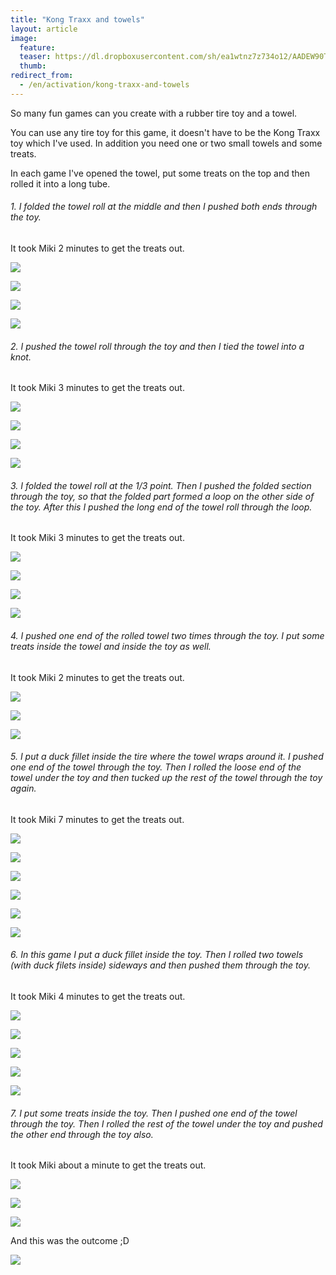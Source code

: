 ```yaml
---
title: "Kong Traxx and towels"
layout: article
image:
  feature:
  teaser: https://dl.dropboxusercontent.com/sh/ea1wtnz7z734o12/AADEW90TE9i16TlEW3e2IRlHa/aktivointi/kong-traxx-ja-pyyhe/DSC57081-245px.jpg
  thumb:
redirect_from:
  - /en/activation/kong-traxx-and-towels
---
```


So many fun games can you create with a rubber tire toy and a towel.

You can use any tire toy for this game, it doesn't have to be the Kong Traxx toy which I've used. In addition you need one or two small towels and some treats.

In each game I've opened the towel, put some treats on the top and then rolled it into a long tube.

###### 1. I folded the towel roll at the middle and then I pushed both ends through the toy.
It took Miki 2 minutes to get the treats out.

[![](https://dl.dropboxusercontent.com/sh/ea1wtnz7z734o12/AABAaB9PqB7uxdBgBswVGK-Ma/aktivointi/kong-traxx-ja-pyyhe/DSC57006-800px.jpg)](https://dl.dropboxusercontent.com/sh/ea1wtnz7z734o12/AADoOW8FAuczJNHpc00s82-ma/aktivointi/kong-traxx-ja-pyyhe/DSC57006.jpg)

[![](https://dl.dropboxusercontent.com/sh/ea1wtnz7z734o12/AAAtnPWteiv8wn5cM0P72vGva/aktivointi/kong-traxx-ja-pyyhe/DSC57009-800px.jpg)](https://dl.dropboxusercontent.com/sh/ea1wtnz7z734o12/AADE2_-h-E-cLBhqHncX_T7aa/aktivointi/kong-traxx-ja-pyyhe/DSC57009.jpg)

[![](https://dl.dropboxusercontent.com/sh/ea1wtnz7z734o12/AADjat7yBMH1F4fzMJf5UwV9a/aktivointi/kong-traxx-ja-pyyhe/DSC57014-800px.jpg)](https://dl.dropboxusercontent.com/sh/ea1wtnz7z734o12/AAANZbCLnCfR5534W_9ICJMoa/aktivointi/kong-traxx-ja-pyyhe/DSC57014.jpg)

[![](https://dl.dropboxusercontent.com/sh/ea1wtnz7z734o12/AAA3-dd1SkT1EMseLtv5MTywa/aktivointi/kong-traxx-ja-pyyhe/DSC57043-800px.jpg)](https://dl.dropboxusercontent.com/sh/ea1wtnz7z734o12/AAAfsUwXQZsu3uOdQDI8h_lUa/aktivointi/kong-traxx-ja-pyyhe/DSC57043.jpg)

###### 2. I pushed the towel roll through the toy and then I tied the towel into a knot.
It took Miki 3 minutes to get the treats out.

[![](https://dl.dropboxusercontent.com/sh/ea1wtnz7z734o12/AACUY39UUsOk3O6VZNakNg5aa/aktivointi/kong-traxx-ja-pyyhe/DSC57672-800px.jpg)](https://dl.dropboxusercontent.com/sh/ea1wtnz7z734o12/AABmVLL2VQMyfXA9lD6fI57_a/aktivointi/kong-traxx-ja-pyyhe/DSC57672.jpg)

[![](https://dl.dropboxusercontent.com/sh/ea1wtnz7z734o12/AACuUNBN4IcfzRgCEj7oFRG2a/aktivointi/kong-traxx-ja-pyyhe/DSC56921-800px.jpg)](https://dl.dropboxusercontent.com/sh/ea1wtnz7z734o12/AABhM8zJXIQPxaJS-1reAz5Ca/aktivointi/kong-traxx-ja-pyyhe/DSC56921.jpg)

[![](https://dl.dropboxusercontent.com/sh/ea1wtnz7z734o12/AABuEFbwocMLC5qiFTioHtG_a/aktivointi/kong-traxx-ja-pyyhe/DSC56997-800px.jpg)](https://dl.dropboxusercontent.com/sh/ea1wtnz7z734o12/AAD1j_Nebv4KlE9Ei0q6wwyBa/aktivointi/kong-traxx-ja-pyyhe/DSC56997.jpg)

[![](https://dl.dropboxusercontent.com/sh/ea1wtnz7z734o12/AAD65Dbj2AQzDzbwh44aM9CPa/aktivointi/kong-traxx-ja-pyyhe/DSC56936-800px.jpg)](https://dl.dropboxusercontent.com/sh/ea1wtnz7z734o12/AADL2rrNC5seg1CKZOVEIJQLa/aktivointi/kong-traxx-ja-pyyhe/DSC56936.jpg)

###### 3. I folded the towel roll at the 1/3 point. Then I pushed the folded section through the toy, so that the folded part formed a loop on the other side of the toy. After this I pushed the long end of the towel roll through the loop.
It took Miki 3 minutes to get the treats out.

[![](https://dl.dropboxusercontent.com/sh/ea1wtnz7z734o12/AAAjTPhUXVt0Nk_KpB3Xp9qPa/aktivointi/kong-traxx-ja-pyyhe/Kollaasi_1-800px.jpg)](https://dl.dropboxusercontent.com/sh/ea1wtnz7z734o12/AABEoaQFIrNZph0Hg72Bo7rqa/aktivointi/kong-traxx-ja-pyyhe/Kollaasi_1.jpg)

[![](https://dl.dropboxusercontent.com/sh/ea1wtnz7z734o12/AADE-txlKM-zMtbe0Dg3DFaoa/aktivointi/kong-traxx-ja-pyyhe/DSC57081-800px.jpg)](https://dl.dropboxusercontent.com/sh/ea1wtnz7z734o12/AAB99M6f2EmoKqs--g2_wTeAa/aktivointi/kong-traxx-ja-pyyhe/DSC57081.jpg)

[![](https://dl.dropboxusercontent.com/sh/ea1wtnz7z734o12/AACiIKdxRtNPgH-xRqGO8C2fa/aktivointi/kong-traxx-ja-pyyhe/DSC57112-800px.jpg)](https://dl.dropboxusercontent.com/sh/ea1wtnz7z734o12/AABGa0CotaR8tV0B1LZs-qpUa/aktivointi/kong-traxx-ja-pyyhe/DSC57112.jpg)

[![](https://dl.dropboxusercontent.com/sh/ea1wtnz7z734o12/AABpizOgwQuED_Zxc_4g4dwja/aktivointi/kong-traxx-ja-pyyhe/DSC57117-800px.jpg)](https://dl.dropboxusercontent.com/sh/ea1wtnz7z734o12/AABE0Qvy11MUK4zV9GizFEh_a/aktivointi/kong-traxx-ja-pyyhe/DSC57117.jpg)

###### 4. I pushed one end of the rolled towel two times through the toy. I put some treats inside the towel and inside the toy as well.
It took Miki 2 minutes to get the treats out.

[![](https://dl.dropboxusercontent.com/sh/ea1wtnz7z734o12/AACkvjsJDgOyhFfiAHOlbXFRa/aktivointi/kong-traxx-ja-pyyhe/DSC57135-800px.jpg)](https://dl.dropboxusercontent.com/sh/ea1wtnz7z734o12/AADz70AvoF9ZsxbrIz1rTLt4a/aktivointi/kong-traxx-ja-pyyhe/DSC57135.jpg)

[![](https://dl.dropboxusercontent.com/sh/ea1wtnz7z734o12/AAB-732c20OfqSixPMHEIvQGa/aktivointi/kong-traxx-ja-pyyhe/DSC57160-800px.jpg)](https://dl.dropboxusercontent.com/sh/ea1wtnz7z734o12/AAC72FAtOL87nW5A816V9A65a/aktivointi/kong-traxx-ja-pyyhe/DSC57160.jpg)

[![](https://dl.dropboxusercontent.com/sh/ea1wtnz7z734o12/AAASUQXUWAWt7q0Z3CLlNi0Sa/aktivointi/kong-traxx-ja-pyyhe/DSC57167-800px.jpg)](https://dl.dropboxusercontent.com/sh/ea1wtnz7z734o12/AADekABfLJYfjsFmjSWz823-a/aktivointi/kong-traxx-ja-pyyhe/DSC57167.jpg)

###### 5. I put a duck fillet inside the tire where the towel wraps around it. I pushed one end of the towel through the toy. Then I rolled the loose end of the towel under the toy and then tucked up the rest of the towel through the toy again.
It took Miki 7 minutes to get the treats out.

[![](https://dl.dropboxusercontent.com/sh/ea1wtnz7z734o12/AAAQ5iI9b9umeUPok1jIVS-Ca/aktivointi/kong-traxx-ja-pyyhe/Kollaasi_4-800px.jpg)](https://dl.dropboxusercontent.com/sh/ea1wtnz7z734o12/AADTNJ62NhpDE2IgIpEQv7c_a/aktivointi/kong-traxx-ja-pyyhe/Kollaasi_4.jpg)

[![](https://dl.dropboxusercontent.com/sh/ea1wtnz7z734o12/AABco4QF227mczzA9MrOKTbTa/aktivointi/kong-traxx-ja-pyyhe/DSC57418-800px.jpg)](https://dl.dropboxusercontent.com/sh/ea1wtnz7z734o12/AAAt_rBP2Xz94PRrz16EAPyma/aktivointi/kong-traxx-ja-pyyhe/DSC57418.jpg)

[![](https://dl.dropboxusercontent.com/sh/ea1wtnz7z734o12/AADhTldnQ22h2uqkYGvCTiOXa/aktivointi/kong-traxx-ja-pyyhe/DSC57479-800px.jpg)](https://dl.dropboxusercontent.com/sh/ea1wtnz7z734o12/AABmtqrAs53VIn-oKeizIxzba/aktivointi/kong-traxx-ja-pyyhe/DSC57479.jpg)

[![](https://dl.dropboxusercontent.com/sh/ea1wtnz7z734o12/AAAd61Ztyr_u3d-s1PYgpcqFa/aktivointi/kong-traxx-ja-pyyhe/DSC57437-800px.jpg)](https://dl.dropboxusercontent.com/sh/ea1wtnz7z734o12/AAA0pGylkYPdPE1mGVc1Dj4ea/aktivointi/kong-traxx-ja-pyyhe/DSC57437.jpg)

[![](https://dl.dropboxusercontent.com/sh/ea1wtnz7z734o12/AADxhC15BtN8zcgqsX_wQv4Xa/aktivointi/kong-traxx-ja-pyyhe/DSC57512-800px.jpg)](https://dl.dropboxusercontent.com/sh/ea1wtnz7z734o12/AAC7I2CPbbXm9CmjG6uUzi7Ha/aktivointi/kong-traxx-ja-pyyhe/DSC57512.jpg)

[![](https://dl.dropboxusercontent.com/sh/ea1wtnz7z734o12/AABsy9KclWwOvoMLQ99XrsHWa/aktivointi/kong-traxx-ja-pyyhe/DSC57527-800px.jpg)](https://dl.dropboxusercontent.com/sh/ea1wtnz7z734o12/AABKfj_XuISjZUluSn0t2NGFa/aktivointi/kong-traxx-ja-pyyhe/DSC57527.jpg)

###### 6. In this game I put a duck fillet inside the toy. Then I rolled two towels (with duck filets inside) sideways and then pushed them through the toy.
It took Miki 4 minutes to get the treats out.

[![](https://dl.dropboxusercontent.com/sh/ea1wtnz7z734o12/AACNkrQwTZdX4PM46zc0tlsta/aktivointi/kong-traxx-ja-pyyhe/Kollaasi_3-800px.jpg)](https://dl.dropboxusercontent.com/sh/ea1wtnz7z734o12/AABCqNYSpnIpmzOSaCP1nzdca/aktivointi/kong-traxx-ja-pyyhe/Kollaasi_3.jpg)

[![](https://dl.dropboxusercontent.com/sh/ea1wtnz7z734o12/AADUubHjoMvg5xcOM_fDnK2Ua/aktivointi/kong-traxx-ja-pyyhe/DSC57182-800px.jpg)](https://dl.dropboxusercontent.com/sh/ea1wtnz7z734o12/AAC1Se63RDIZaegQn7Z5pFexa/aktivointi/kong-traxx-ja-pyyhe/DSC57182.jpg)

[![](https://dl.dropboxusercontent.com/sh/ea1wtnz7z734o12/AABO9QGNEVZXT09YSFbkxqcia/aktivointi/kong-traxx-ja-pyyhe/DSC57250-800px.jpg)](https://dl.dropboxusercontent.com/sh/ea1wtnz7z734o12/AAAU3ogSx4eKhYh_VACQu_Gja/aktivointi/kong-traxx-ja-pyyhe/DSC57250.jpg)

[![](https://dl.dropboxusercontent.com/sh/ea1wtnz7z734o12/AADZeN6vajWgWLbWgwkBH5j-a/aktivointi/kong-traxx-ja-pyyhe/DSC57329-800px.jpg)](https://dl.dropboxusercontent.com/sh/ea1wtnz7z734o12/AAAJ_ClrslBP2zE4wOh8ZE-xa/aktivointi/kong-traxx-ja-pyyhe/DSC57329.jpg)

[![](https://dl.dropboxusercontent.com/sh/ea1wtnz7z734o12/AAC2bLrej38zXIorTl-Xqfjba/aktivointi/kong-traxx-ja-pyyhe/DSC57380-800px.jpg)](https://dl.dropboxusercontent.com/sh/ea1wtnz7z734o12/AACc1XfGf5Hs4tY7GND6gt4oa/aktivointi/kong-traxx-ja-pyyhe/DSC57380.jpg)

###### 7. I put some treats inside the toy. Then I pushed one end of the towel through the toy. Then I rolled the rest of the towel under the toy and pushed the other end through the toy also.
It took Miki about a minute to get the treats out.

[![](https://dl.dropboxusercontent.com/sh/ea1wtnz7z734o12/AABc7IcXhNdYlDV3C178X7HNa/aktivointi/kong-traxx-ja-pyyhe/Kollaasi_2-800px.jpg)](https://dl.dropboxusercontent.com/sh/ea1wtnz7z734o12/AAA1OBgg1GQuvTzv0fHQun-Qa/aktivointi/kong-traxx-ja-pyyhe/Kollaasi_2.jpg)

[![](https://dl.dropboxusercontent.com/sh/ea1wtnz7z734o12/AADi2ayhE3LgDF65sa91Iewsa/aktivointi/kong-traxx-ja-pyyhe/DSC57681-800px.jpg)](https://dl.dropboxusercontent.com/sh/ea1wtnz7z734o12/AABi6OxadzoDFWFRoFc7wt6ia/aktivointi/kong-traxx-ja-pyyhe/DSC57681.jpg)

[![](https://dl.dropboxusercontent.com/sh/ea1wtnz7z734o12/AABhTh_-tYrrrZZm5GjqW3Bqa/aktivointi/kong-traxx-ja-pyyhe/DSC57691-800px.jpg)](https://dl.dropboxusercontent.com/sh/ea1wtnz7z734o12/AADV889Wohz4akVrqkL0lVyKa/aktivointi/kong-traxx-ja-pyyhe/DSC57691.jpg)

And this was the outcome ;D

[![](https://dl.dropboxusercontent.com/sh/ea1wtnz7z734o12/AADpYCcSyutwQx8uv_T1LtaXa/aktivointi/kong-traxx-ja-pyyhe/DSC57563-800px.jpg)](https://dl.dropboxusercontent.com/sh/ea1wtnz7z734o12/AAApwWl1b0qTCdI0BnCp-UwDa/aktivointi/kong-traxx-ja-pyyhe/DSC57563.jpg)
